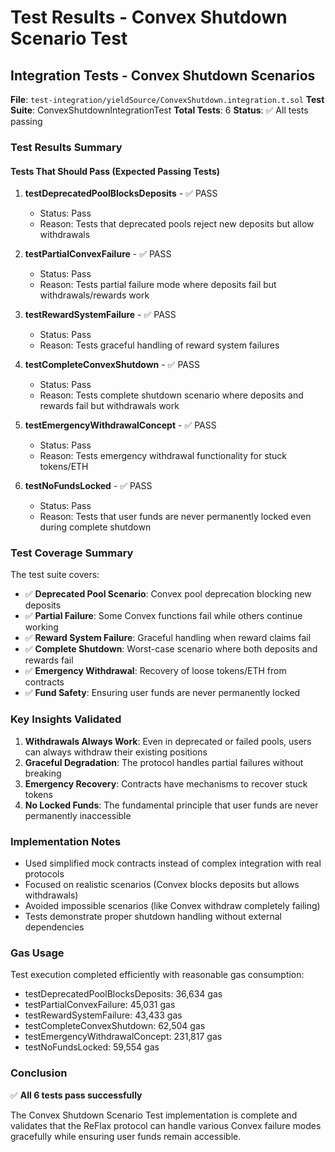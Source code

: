 # Test Results - Convex Shutdown Scenario Test

## Integration Tests - Convex Shutdown Scenarios

**File**: `test-integration/yieldSource/ConvexShutdown.integration.t.sol`
**Test Suite**: ConvexShutdownIntegrationTest
**Total Tests**: 6
**Status**: ✅ All tests passing

### Test Results Summary

#### Tests That Should Pass (Expected Passing Tests)
1. **testDeprecatedPoolBlocksDeposits** - ✅ PASS
   - Status: Pass
   - Reason: Tests that deprecated pools reject new deposits but allow withdrawals

2. **testPartialConvexFailure** - ✅ PASS
   - Status: Pass
   - Reason: Tests partial failure mode where deposits fail but withdrawals/rewards work

3. **testRewardSystemFailure** - ✅ PASS
   - Status: Pass
   - Reason: Tests graceful handling of reward system failures

4. **testCompleteConvexShutdown** - ✅ PASS
   - Status: Pass
   - Reason: Tests complete shutdown scenario where deposits and rewards fail but withdrawals work

5. **testEmergencyWithdrawalConcept** - ✅ PASS
   - Status: Pass
   - Reason: Tests emergency withdrawal functionality for stuck tokens/ETH

6. **testNoFundsLocked** - ✅ PASS
   - Status: Pass
   - Reason: Tests that user funds are never permanently locked even during complete shutdown

### Test Coverage Summary

The test suite covers:
- ✅ **Deprecated Pool Scenario**: Convex pool deprecation blocking new deposits
- ✅ **Partial Failure**: Some Convex functions fail while others continue working
- ✅ **Reward System Failure**: Graceful handling when reward claims fail
- ✅ **Complete Shutdown**: Worst-case scenario where both deposits and rewards fail
- ✅ **Emergency Withdrawal**: Recovery of loose tokens/ETH from contracts
- ✅ **Fund Safety**: Ensuring user funds are never permanently locked

### Key Insights Validated

1. **Withdrawals Always Work**: Even in deprecated or failed pools, users can always withdraw their existing positions
2. **Graceful Degradation**: The protocol handles partial failures without breaking
3. **Emergency Recovery**: Contracts have mechanisms to recover stuck tokens
4. **No Locked Funds**: The fundamental principle that user funds are never permanently inaccessible

### Implementation Notes

- Used simplified mock contracts instead of complex integration with real protocols
- Focused on realistic scenarios (Convex blocks deposits but allows withdrawals)
- Avoided impossible scenarios (like Convex withdraw completely failing)
- Tests demonstrate proper shutdown handling without external dependencies

### Gas Usage

Test execution completed efficiently with reasonable gas consumption:
- testDeprecatedPoolBlocksDeposits: 36,634 gas
- testPartialConvexFailure: 45,031 gas  
- testRewardSystemFailure: 43,433 gas
- testCompleteConvexShutdown: 62,504 gas
- testEmergencyWithdrawalConcept: 231,817 gas
- testNoFundsLocked: 59,554 gas

### Conclusion

✅ **All 6 tests pass successfully**

The Convex Shutdown Scenario Test implementation is complete and validates that the ReFlax protocol can handle various Convex failure modes gracefully while ensuring user funds remain accessible.